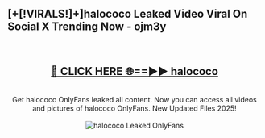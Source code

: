 <h2>[+[!VIRALS!]+]halococo Leaked Video Viral On Social X Trending Now - ojm3y</h2>
<br>
<div align="center">
<h2><a href="https://libra.edu.pl?halococo" rel="nofollow">🔴 CLICK HERE 🌐==►► halococo</a></h2>
<br>
Get halococo OnlyFans leaked all content. Now you can access all videos and pictures of halococo OnlyFans. New Updated Files 2025!
<br>
<br>
<a href="https://libra.edu.pl?halococo" rel="nofollow" data-target="animated-image.originalLink"><img src="https://i.ibb.co.com/WyWwxjT/player-gif2.gif" alt="halococo Leaked OnlyFans" style="max-width: 100%; display: inline-block;" data-target="animated-image.originalImage"></a>
</div>
<br>